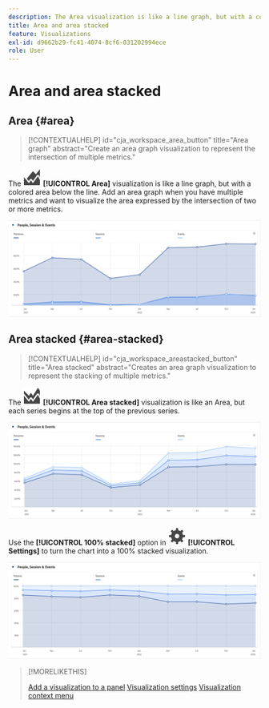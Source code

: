 ```yaml
---
description: The Area visualization is like a line graph, but with a colored area below the line.
title: Area and area stacked
feature: Visualizations
exl-id: d9662b29-fc41-4074-8cf6-031202994ece
role: User
---
```

# Area and area stacked

## Area {#area}

<!-- markdownlint-disable MD034 -->

>[!CONTEXTUALHELP]
>id="cja_workspace_area_button"
>title="Area graph"
>abstract="Create an area graph visualization to represent the intersection of multiple metrics."

<!-- markdownlint-enable MD034 -->


The ![GraphArea](/help/assets/icons/GraphArea.svg) **[!UICONTROL Area]** visualization is like a line graph, but with a colored area below the line. Add an  area graph when you have multiple metrics and want to visualize the area expressed by the intersection of two or more metrics.

![Area visualization showing multiple metrics](assets/area.png)

## Area stacked {#area-stacked}

<!-- markdownlint-disable MD034 -->

>[!CONTEXTUALHELP]
>id="cja_workspace_areastacked_button"
>title="Area stacked"
>abstract="Creates an area graph visualization to represent the stacking of multiple metrics."

<!-- markdownlint-enable MD034 -->




The ![GraphAreaStacked](/help/assets/icons/GraphAreaStacked.svg) **[!UICONTROL Area stacked]** visualization is like an Area, but each series begins at the top of the previous series.

![Area stacked showing each series at the top of the previous series.](assets/area-stacked.png)

Use the **[!UICONTROL 100% stacked]** option in ![Setting](/help/assets/icons/Setting.svg) **[!UICONTROL Settings]** to turn the chart into a 100% stacked visualization.

![Area Stacked showing a 100% stacked visualization.](assets/area-stacked100.png)

>[!MORELIKETHIS]
>
>[Add a visualization to a panel](/help/analysis-workspace/visualizations/freeform-analysis-visualizations.md#add-visualizations-to-a-panel)
>[Visualization settings](/help/analysis-workspace/visualizations/freeform-analysis-visualizations.md#settings)
>[Visualization context menu](/help/analysis-workspace/visualizations/freeform-analysis-visualizations.md#context-menu)
>
